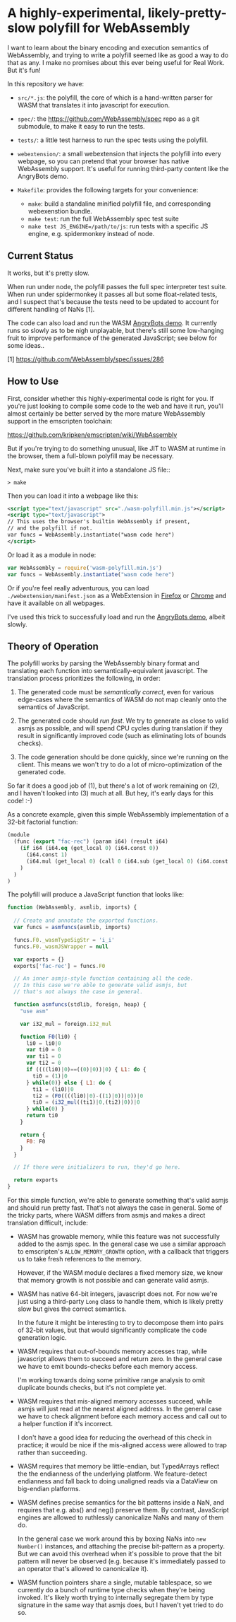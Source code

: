 
A highly-experimental, likely-pretty-slow polyfill for WebAssembly
==================================================================

I want to learn about the binary encoding and execution semantics of
WebAssembly, and trying to write a polyfill seemed like as good a way
to do that as any.  I make no promises about this ever being useful
for Real Work.  But it's fun!

In this repository we have:

* `src/*.js`: the polyfill, the core of which is a hand-written parser for
              WASM that translates it into javascript for execution.

* `spec/`:  the https://github.com/WebAssembly/spec repo as a git submodule,
            to make it easy to run the tests.

* `tests/`:  a little test harness to run the spec tests using the polyfill.

* `webextension/`:  a small webextension that injects the polyfill into
                    every webpage, so you can pretend that your browser has
                    native WebAssembly support.  It's useful for running
                    third-party content like the AngryBots demo.

* `Makefile`:  provides the following targets for your convenience:

  * `make`:  build a standaline minified polyfill file,
             and corresponding webexenstion bundle.
  * `make test`:  run the full WebAssembly spec test suite
  * `make test JS_ENGINE=/path/to/js`:  run tests with a specific JS engine,
                                        e.g. spidermonkey instead of node.



Current Status
--------------

It works, but it's pretty slow.

When run under node, the polyfill passes the full spec interpreter test
suite.  When run under spidermonkey it passes all but some float-related
tests, and I suspect that's because the tests need to be updated to account
for different handling of NaNs [1].

The code can also load and run the WASM
[AngryBots demo](http://webassembly.org/demo/).
It currently runs so slowly as to be nigh unplayable,
but there's still some low-hanging fruit to improve performance
of the generated JavaScript; see below for some ideas..

[1] https://github.com/WebAssembly/spec/issues/286


How to Use
----------

First, consider whether this highly-experimental code is right for
you.  If you're just looking to compile some code to the web and
have it run, you'll almost certainly be better served by the more
mature WebAssembly support in the emscripten toolchain:

  https://github.com/kripken/emscripten/wiki/WebAssembly

But if you're trying to do something unusual, like JIT to WASM at
runtime in the browser, them a full-blown polyfill may be necessary.

Next, make sure you've built it into a standalone JS file::

```
> make
```

Then you can load it into a webpage like this:

```xml
<script type="text/javascript" src="./wasm-polyfill.min.js"></script>
<script type="text/javascript">
// This uses the browser's builtin WebAssembly if present,
// and the polyfill if not.
var funcs = WebAssembly.instantiate("wasm code here")
</script>
```

Or load it as a module in node:

```javascript
var WebAssembly = require('wasm-polyfill.min.js')
var funcs = WebAssembly.instantiate("wasm code here")
```

Or if you're feel really adventurous, you can load
`./webextension/manifest.json` as a WebExtension
in [Firefox](https://developer.mozilla.org/en-US/Add-ons/WebExtensions/Temporary_Installation_in_Firefox)
or [Chrome](https://developer.chrome.com/extensions/getstarted#unpacked)
and have it available on all webpages.

I've used this trick to successfully load and run the
[AngryBots demo](http://webassembly.org/demo/), albeit slowly.


Theory of Operation
-------------------

The polyfill works by parsing the WebAssembly binary format and
translating each function into semantically-equivalent javascript.
The translation process prioritizes the following, in order:

1. The generated code must be *semantically correct*, even for various
   edge-cases where the semantics of WASM do not map cleanly onto the
   semantics of JavaScript.

2. The generated code should *run fast*.  We try to generate as close
   to valid asmjs as possible, and will spend CPU cycles during translation
   if they result in significantly improved code (such as eliminating
   lots of bounds checks).

3. The code generation should be done quickly, since we're running on the
   client.  This means we won't try to do a lot of micro-optimization of
   the generated code.

So far it does a good job of (1), but there's a lot of work remaining
on (2), and I haven't looked into (3) much at all.  But hey, it's early
days for this code! :-)

As a concrete example, given this simple WebAssembly implementation of a
32-bit factorial function:

```lisp
(module
  (func (export "fac-rec") (param i64) (result i64)
    (if i64 (i64.eq (get_local 0) (i64.const 0))
      (i64.const 1)
      (i64.mul (get_local 0) (call 0 (i64.sub (get_local 0) (i64.const 1))))
    )
  )
)
```

The polyfill will produce a JavaScript function that looks like:

```javascript
function (WebAssembly, asmlib, imports) {
  
  // Create and annotate the exported functions.
  var funcs = asmfuncs(asmlib, imports)

  funcs.F0._wasmTypeSigStr = 'i_i'
  funcs.F0._wasmJSWrapper = null

  var exports = {}
  exports['fac-rec'] = funcs.F0

  // An inner asmjs-style function containing all the code.
  // In this case we're able to generate valid asmjs, but
  // that's not always the case in general.

  function asmfuncs(stdlib, foreign, heap) {
    "use asm"

    var i32_mul = foreign.i32_mul 

    function F0(li0) {
      li0 = li0|0
      var ti0 = 0
      var ti1 = 0
      var ti2 = 0
      if ((((li0)|0)==((0)|0))|0) { L1: do {
        ti0 = (1)|0
      } while(0)} else { L1: do {
        ti1 = (li0)|0
        ti2 = (F0((((li0)|0)-((1)|0))|0))|0
        ti0 = (i32_mul((ti1)|0,(ti2)|0))|0
      } while(0) }
      return ti0
    }

    return {
      F0: F0
    }
  }

  // If there were initializers to run, they'd go here.

  return exports
}
```

For this simple function, we're able to generate something that's
valid asmjs and should run pretty fast.  That's not always the case
in general.  Some of the tricky parts, where WASM differs from asmjs
and makes a direct translation difficult, include:

* WASM has growable memory, while this feature was not successfully
  added to the asmjs spec.  In the general case we use a similar approach
  to emscripten's `ALLOW_MEMORY_GROWTH` option, with a callback that
  triggers us to take fresh references to the memory.

  However, if the WASM module declares a fixed memory size, we know
  that memory growth is not possible and can generate valid asmjs.

* WASM has native 64-bit integers, javascript does not.  For now
  we're just using a third-party `Long` class to handle them, which
  is likely pretty slow but gives the correct semantics.

  In the future it might be interesting to try to decompose them into
  pairs of 32-bit values, but that would significantly complicate the
  code generation logic.

* WASM requires that out-of-bounds memory accesses trap, while javascript
  allows them to succeed and return zero.  In the general case we have
  to emit bounds-checks before each memory access.

  I'm working towards doing some primitive range analysis to omit duplicate
  bounds checks, but it's not complete yet.

* WASM requires that mis-aligned memory accesses succeed, while asmjs will just
  read at the nearest aligned address.  In the general case we have to check
  alignment before each memory access and call out to a helper function if
  it's incorrect.

  I don't have a good idea for reducing the overhead of this check in practice;
  it would be nice if the mis-aligned access were allowed to trap rather than
  succeeding.

* WASM requires that memory be little-endian, but TypedArrays reflect the
  the endianness of the underlying platform.  We feature-detect endianness and
  fall back to doing unaligned reads via a DataView on big-endian platforms.

* WASM defines precise semantics for the bit patterns inside a NaN, and
  requires that e.g. abs() and neg() preserve them.  By contrast, JavaScript
  engines are allowed to ruthlessly canonicalize NaNs and many of them do.

  In the general case we work around this by boxing NaNs into `new Number()`
  instances, and attaching the precise bit-pattern as a property.  But we
  can avoid this overhead when it's possible to prove that the bit pattern
  will never be observed (e.g. because it's immediately passed to an operator
  that's allowed to canonicalize it).

* WASM function pointers share a single, mutable tablespace, so we currently
  do a bunch of runtime type checks when they're being invoked.  It's likely
  worth trying to internally segregate them by type signature in the same way
  that asmjs does, but I haven't yet tried to do so.

